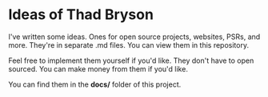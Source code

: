 # Ideas of Thad Bryson

I've written some ideas. Ones for open source projects, websites, PSRs, and more. They're in separate .md files. You
can view them in this repository. 

Feel free to implement them yourself if you'd like. They don't have to open sourced. You can make money from them 
if you'd like. 

You can find them in the **docs/** folder of this project. 
